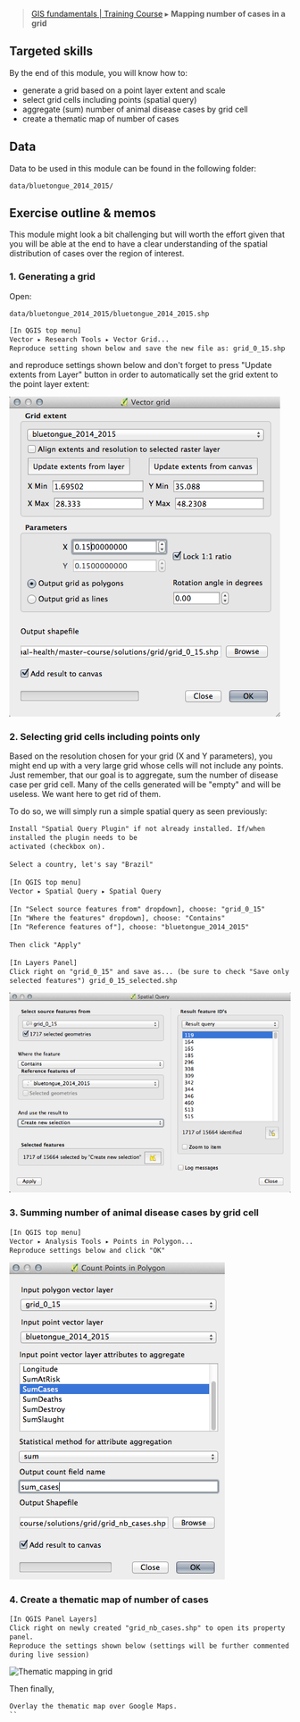 > [GIS fundamentals | Training Course](agenda.md) ▸ **Mapping number of cases in a grid**

## Targeted skills
By the end of this module, you will know how to:
* generate a grid based on a point layer extent and scale
* select grid cells including points (spatial query)
* aggregate (sum) number of animal disease cases by grid cell
* create a thematic map of number of cases

## Data
Data to be used in this module can be found in the following folder:
```
data/bluetongue_2014_2015/
```
## Exercise outline & memos

This module might look a bit challenging but will worth the effort given that you will be able at the
end to have a clear understanding of the spatial distribution of cases over the region of interest.

### 1. Generating a grid

Open:

```
data/bluetongue_2014_2015/bluetongue_2014_2015.shp
```

```
[In QGIS top menu] 
Vector ▸ Research Tools ▸ Vector Grid...
Reproduce setting shown below and save the new file as: grid_0_15.shp
``` 

and reproduce settings shown below and don't forget to press "Update extents from Layer" button in order to automatically set the grid extent to the point layer extent:

![Grid](img/create-grid.png)

### 2. Selecting grid cells including points only

Based on the resolution chosen for your grid (X and Y parameters), you might end up with a very large grid whose cells will not include any points. Just remember, that our goal is to aggregate, sum the number of disease case per grid cell. Many of the cells generated will be "empty" and will be useless. We want here to get rid of them.

To do so, we will simply run a simple spatial query as seen previously:

```
Install "Spatial Query Plugin" if not already installed. If/when installed the plugin needs to be
activated (checkbox on).

Select a country, let's say "Brazil" 

[In QGIS top menu] 
Vector ▸ Spatial Query ▸ Spatial Query

[In "Select source features from" dropdown], choose: "grid_0_15"
[In "Where the features" dropdown], choose: "Contains"
[In "Reference features of"], choose: "bluetongue_2014_2015"

Then click "Apply"

[In Layers Panel] 
Click right on "grid_0_15" and save as... (be sure to check "Save only selected features") grid_0_15_selected.shp
```

![Select Grid](img/select-grid.png)



### 3. Summing number of animal disease cases by grid cell

```
[In QGIS top menu] 
Vector ▸ Analysis Tools ▸ Points in Polygon...
Reproduce settings below and click "OK"
```

![Cases in Grid](img/cases-in-grid.png)

### 4. Create a thematic map of number of cases

```
[In QGIS Panel Layers] 
Click right on newly created "grid_nb_cases.shp" to open its property panel.
Reproduce the settings shown below (settings will be further commented during live session)
```

![Thematic mapping in grid](them-mapping-grid.png)

Then finally,

```
Overlay the thematic map over Google Maps.
``




